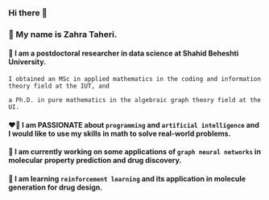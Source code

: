 
### Hi there 👋 

### 	:slightly_smiling_face: My name is Zahra Taheri.

#### 🌱 I am a postdoctoral researcher in data science at Shahid Beheshti University. 
    
    I obtained an MSc in applied mathematics in the coding and information theory field at the IUT, and 

    a Ph.D. in pure mathematics in the algebraic graph theory field at the UI. 
    
#### :heart_on_fire: I am PASSIONATE about `programming` and `artificial intelligence` and I would like to use my skills in math to solve real-world problems. 

#### 🔭 I am currently working on some applications of `graph neural networks` in molecular property prediction and drug discovery.

#### :open_book: I am learning `reinforcement learning` and its application in molecule generation for drug design.
